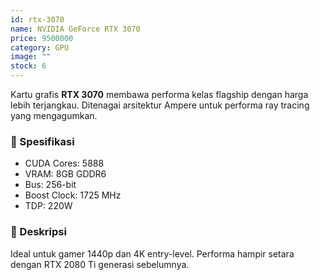 ```yaml
---
id: rtx-3070
name: NVIDIA GeForce RTX 3070
price: 9500000
category: GPU
image: ""
stock: 6
---
```


Kartu grafis **RTX 3070** membawa performa kelas flagship dengan harga lebih terjangkau. Ditenagai arsitektur Ampere untuk performa ray tracing yang mengagumkan.

### 🔧 Spesifikasi

- CUDA Cores: 5888
- VRAM: 8GB GDDR6
- Bus: 256-bit
- Boost Clock: 1725 MHz
- TDP: 220W

### 📝 Deskripsi

Ideal untuk gamer 1440p dan 4K entry-level. Performa hampir setara dengan RTX 2080 Ti generasi sebelumnya.
